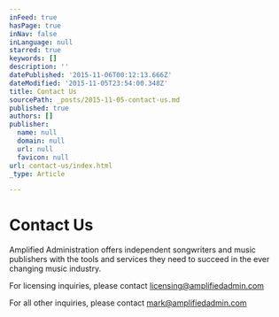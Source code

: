 ```yaml
---
inFeed: true
hasPage: true
inNav: false
inLanguage: null
starred: true
keywords: []
description: ''
datePublished: '2015-11-06T00:12:13.666Z'
dateModified: '2015-11-05T23:54:00.348Z'
title: Contact Us
sourcePath: _posts/2015-11-05-contact-us.md
published: true
authors: []
publisher:
  name: null
  domain: null
  url: null
  favicon: null
url: contact-us/index.html
_type: Article

---
```

# Contact Us

Amplified Administration offers independent songwriters and music publishers with the tools and services they need to succeed in the ever changing music industry.

For licensing inquiries, please contact licensing@amplifiedadmin.com

For all other inquiries, please contact mark@amplifiedadmin.com
